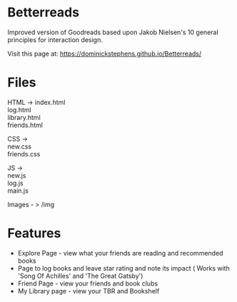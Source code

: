 # Betterreads

Improved version of Goodreads based upon Jakob Nielsen's 10 general principles for interaction design. 

Visit this page at: https://dominickstephens.github.io/Betterreads/

# Files
HTML -> 
        index.html  
        log.html  
        library.html  
        friends.html  
         
CSS ->  
  new.css  
        friends.css  
          
JS ->   
        new.js  
        log.js  
        main.js  
    
Images - > 
        /img

# Features
- Explore Page - view what your friends are reading and recommended books
- Page to log books and leave star rating and note its impact ( Works with 'Song Of Achilles' and 'The Great Gatsby')
- Friend Page - view your friends and book clubs
- My Library page - view your TBR and Bookshelf
